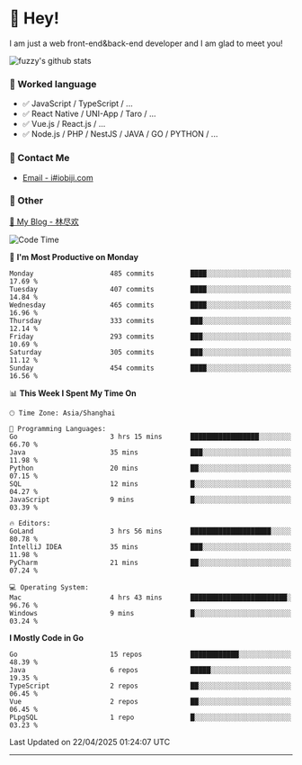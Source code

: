 # 👋 Hey!

I am just a web front-end&back-end developer and I am glad to meet you!

![fuzzy's github stats](https://github-readme-stats.vercel.app/api?username=JaydenForYou&&show_icons=true&&title_color=1abc9c&&icon_color=1abc9c)


### 📝 Worked language

- ✅ JavaScript / TypeScript / ...
- ✅ React Native / UNI-App / Taro / ...
- ✅ Vue.js / React.js / ...
- ✅ Node.js / PHP / NestJS / JAVA / GO / PYTHON / ...

### 📮 Contact Me

- [Email - i#iobiji.com](mailto:i@iobiji.com)


### 🤪 Other

[📌 My Blog - 林尽欢](https://iobiji.com)

<!--START_SECTION:waka-->
![Code Time](http://img.shields.io/badge/Code%20Time-1%2C656%20hrs%2016%20mins-blue)

📅 **I'm Most Productive on Monday** 

```text
Monday                   485 commits         ████░░░░░░░░░░░░░░░░░░░░░   17.69 % 
Tuesday                  407 commits         ████░░░░░░░░░░░░░░░░░░░░░   14.84 % 
Wednesday                465 commits         ████░░░░░░░░░░░░░░░░░░░░░   16.96 % 
Thursday                 333 commits         ███░░░░░░░░░░░░░░░░░░░░░░   12.14 % 
Friday                   293 commits         ███░░░░░░░░░░░░░░░░░░░░░░   10.69 % 
Saturday                 305 commits         ███░░░░░░░░░░░░░░░░░░░░░░   11.12 % 
Sunday                   454 commits         ████░░░░░░░░░░░░░░░░░░░░░   16.56 % 
```


📊 **This Week I Spent My Time On** 

```text
🕑︎ Time Zone: Asia/Shanghai

💬 Programming Languages: 
Go                       3 hrs 15 mins       █████████████████░░░░░░░░   66.70 % 
Java                     35 mins             ███░░░░░░░░░░░░░░░░░░░░░░   11.98 % 
Python                   20 mins             ██░░░░░░░░░░░░░░░░░░░░░░░   07.15 % 
SQL                      12 mins             █░░░░░░░░░░░░░░░░░░░░░░░░   04.27 % 
JavaScript               9 mins              █░░░░░░░░░░░░░░░░░░░░░░░░   03.39 % 

🔥 Editors: 
GoLand                   3 hrs 56 mins       ████████████████████░░░░░   80.78 % 
IntelliJ IDEA            35 mins             ███░░░░░░░░░░░░░░░░░░░░░░   11.98 % 
PyCharm                  21 mins             ██░░░░░░░░░░░░░░░░░░░░░░░   07.24 % 

💻 Operating System: 
Mac                      4 hrs 43 mins       ████████████████████████░   96.76 % 
Windows                  9 mins              █░░░░░░░░░░░░░░░░░░░░░░░░   03.24 % 
```

**I Mostly Code in Go** 

```text
Go                       15 repos            ████████████░░░░░░░░░░░░░   48.39 % 
Java                     6 repos             █████░░░░░░░░░░░░░░░░░░░░   19.35 % 
TypeScript               2 repos             ██░░░░░░░░░░░░░░░░░░░░░░░   06.45 % 
Vue                      2 repos             ██░░░░░░░░░░░░░░░░░░░░░░░   06.45 % 
PLpgSQL                  1 repo              █░░░░░░░░░░░░░░░░░░░░░░░░   03.23 % 
```




 Last Updated on 22/04/2025 01:24:07 UTC
<!--END_SECTION:waka-->
---
